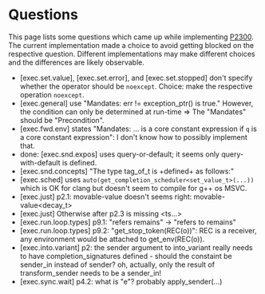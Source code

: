 # Questions

This page lists some questions which came up while implementing
[P2300](http://wg21.link/p2300). The current implementation made a
choice to avoid getting blocked on the respective question. Different
implementations may make different choices and the differences are
likely observable.

- [exec.set.value], [exec.set.error], and [exec.set.stopped] don't
    specify whether the operator should be `noexcept`. Choice: make
    the respective operation `noexcept`.
- [exec.general] use "Mandates: err != exception_ptr() is true."
    However, the condition can only be determined at run-time =>
    The "Mandates" should be "Precondition".
- [exec.fwd.env] states "Mandates: ... is a core constant expression if
    `q` is a core constant expression": I don't know how to possibly
    implement that.
- done: [exec.snd.expos] uses query-or-default; it seems only query-with-default
    is defined.
- [exec.snd.concepts] "The type tag_of_t<Sndr> is +defined+ as follows:"
- [exec.sched] uses `auto(get_completion_scheduler<set_value_t>(...))`
    which is OK for clang but doesn't seem to compile for g++ os MSVC.
- [exec.just] p2.1: movable-value<Ts> doesn't seems right: movable-value<decay_t<Ts>>
- [exec.just] Otherwise after p2.3 is missing <ts...>
- [exec.run.loop.types] p9.1: "refers remains" -> "refers to remains"
- [exec.run.loop.types] p9.2: "get_stop_token(REC(o))": REC is a receiver, any
     environment would be attached to get_env(REC(o)).
- [exec.into.variant] p2: the sender argument to into_variant really needs to
    have completion_signatures defined - should the constaint be sender_in
    instead of sender? oh, actually, only the result of transform_sender needs
    to be a sender_in!
- [exec.sync.wait] p4.2: what is "e"? probably apply_sender(...)